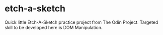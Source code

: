# etch-a-sketch

Quick little Etch-A-Sketch practice project from The Odin Project.
Targeted skill to be developed here is DOM Manipulation.